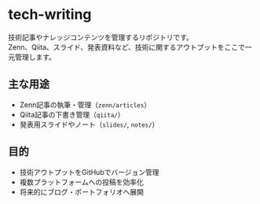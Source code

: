 # tech-writing

技術記事やナレッジコンテンツを管理するリポジトリです。  
Zenn、Qiita、スライド、発表資料など、技術に関するアウトプットをここで一元管理します。

## 主な用途
- Zenn記事の執筆・管理（`zenn/articles`）
- Qiita記事の下書き管理（`qiita/`）
- 発表用スライドやノート（`slides/`, `notes/`）

## 目的
- 技術アウトプットをGitHubでバージョン管理
- 複数プラットフォームへの投稿を効率化
- 将来的にブログ・ポートフォリオへ展開
